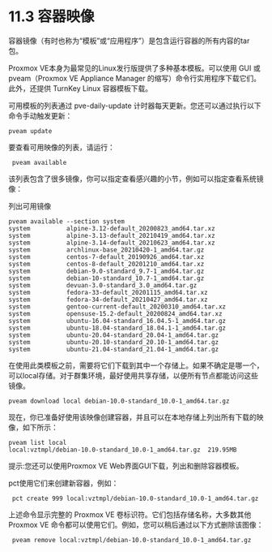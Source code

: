 # 11.3 容器映像

容器镜像（有时也称为“模板”或“应用程序”）是包含运行容器的所有内容的tar包。

Proxmox VE本身为最常见的Linux发行版提供了多种基本模板。可以使用 GUI 或 pveam（Proxmox VE Appliance Manager 的缩写）命令行实用程序下载它们。此外，还提供 TurnKey Linux 容器模板下载。

可用模板的列表通过 pve-daily-update 计时器每天更新。您还可以通过执行以下命令手动触发更新：

```
pveam update
```

要查看可用映像的列表，请运行：

```
 pveam available
```
 
该列表包含了很多镜像，你可以指定查看感兴趣的小节，例如可以指定查看系统镜像：

列出可用镜像

```
pveam available --section system
system          alpine-3.12-default_20200823_amd64.tar.xz
system          alpine-3.13-default_20210419_amd64.tar.xz
system          alpine-3.14-default_20210623_amd64.tar.xz
system          archlinux-base_20210420-1_amd64.tar.gz
system          centos-7-default_20190926_amd64.tar.xz
system          centos-8-default_20201210_amd64.tar.xz
system          debian-9.0-standard_9.7-1_amd64.tar.gz
system          debian-10-standard_10.7-1_amd64.tar.gz
system          devuan-3.0-standard_3.0_amd64.tar.gz
system          fedora-33-default_20201115_amd64.tar.xz
system          fedora-34-default_20210427_amd64.tar.xz
system          gentoo-current-default_20200310_amd64.tar.xz
system          opensuse-15.2-default_20200824_amd64.tar.xz
system          ubuntu-16.04-standard_16.04.5-1_amd64.tar.gz
system          ubuntu-18.04-standard_18.04.1-1_amd64.tar.gz
system          ubuntu-20.04-standard_20.04-1_amd64.tar.gz
system          ubuntu-20.10-standard_20.10-1_amd64.tar.gz
system          ubuntu-21.04-standard_21.04-1_amd64.tar.gz
```

在使用此类模板之前，需要将它们下载到其中一个存储上。如果不确定是哪一个，可以local存储。对于群集环境，最好使用共享存储，以便所有节点都能访问这些镜像。

```
pveam download local debian-10.0-standard_10.0-1_amd64.tar.gz
```

现在，你已准备好使用该映像创建容器，并且可以在本地存储上列出所有下载的映像，如下所示：

```
pveam list local
local:vztmpl/debian-10.0-standard_10.0-1_amd64.tar.gz  219.95MB
```

提示:您还可以使用Proxmox VE Web界面GUI下载，列出和删除容器模板。

pct使用它们来创建新容器，例如：

```
 pct create 999 local:vztmpl/debian-10.0-standard_10.0-1_amd64.tar.gz
```

上述命令显示完整的 Proxmox VE 卷标识符。它们包括存储名称，大多数其他 Proxmox VE 命令都可以使用它们。例如，您可以稍后通过以下方式删除该图像：

```
 pveam remove local:vztmpl/debian-10.0-standard_10.0-1_amd64.tar.gz
 ```

